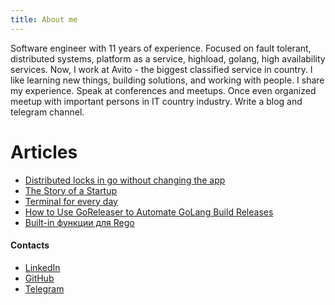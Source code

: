 ```yaml
---
title: About me
---
```


Software engineer with 11 years of experience. Focused on fault tolerant, distributed systems, platform as a service, highload, golang, high availability services. 
Now, I work at Avito - the biggest classified service in country. I like learning new things, building solutions, and working with people.
I share my experience. Speak at conferences and meetups. Once even organized meetup with important persons in IT country industry. Write a blog and telegram channel.

# Articles
- [Distributed locks in go without changing the app](https://dev.to/antgubarev/distributed-locks-in-go-without-fix-the-app-4aj8)
- [The Story of a Startup](https://dev.to/antgubarev/the-story-of-a-startup-306d)
- [Terminal for every day](https://dev.to/antgubarev/console-for-every-day-41eg)
- [How to Use GoReleaser to Automate GoLang Build Releases](https://hackernoon.com/how-to-use-goreleaser-to-automate-golang-build-releases)
- [Built-in функции для Rego](https://hackernoon.com/custom-rego-function-by-example) 

#### Contacts
- [LinkedIn](https://www.linkedin.com/in/antgubarev/)
- [GitHub](https://github.com/antgubarev)
- [Telegram](https://t.me/antgubarev)
